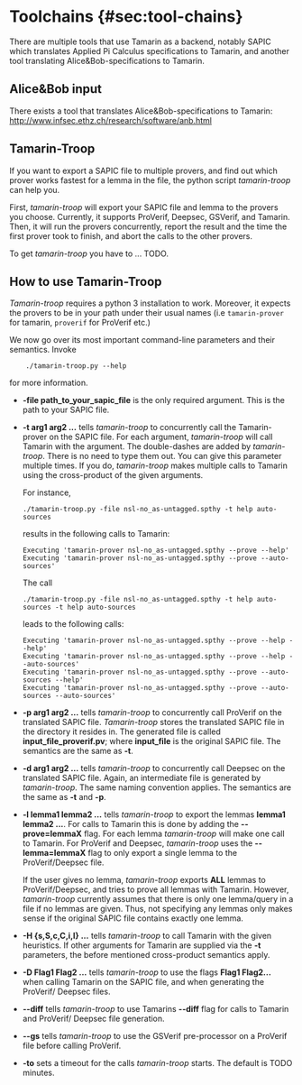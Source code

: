 
Toolchains {#sec:tool-chains}
==========

There are multiple tools that use Tamarin as a backend, notably SAPIC which 
translates Applied Pi Calculus specifications to Tamarin, and another tool 
translating Alice&Bob-specifications to Tamarin.

Alice&Bob input 
---------------

There exists a tool that translates Alice&Bob-specifications to Tamarin:
<http://www.infsec.ethz.ch/research/software/anb.html>

<!-- FIX: To be written by Sasa & Ralf -->

Tamarin-Troop
---------------
If you want to export a SAPIC file to multiple provers, and find out
which prover works fastest for a lemma in the file, the python
script *tamarin-troop* can help you.

First, *tamarin-troop* will export your SAPIC file and lemma to the provers
you choose. Currently, it supports ProVerif, Deepsec, GSVerif, and Tamarin.
Then, it will run the provers concurrently, report the result and the time
the first prover took to finish, and abort the calls to the other provers. 

To get *tamarin-troop* you have to ... TODO.
<!-- TODO: Add guide on how to find/get tamarin-troop -->


How to use Tamarin-Troop
---------------
*Tamarin-troop* requires a python 3 installation to work. Moreover, it
expects the provers to be in your path under their usual names (i.e
`tamarin-prover` for tamarin, `proverif` for ProVerif etc.)

We now go over its most important command-line parameters and their
semantics. Invoke 
```
    ./tamarin-troop.py --help
```
for more information.

  - **-file path_to_your_sapic_file** is the only required argument.
    This is the path to your SAPIC file.

  - **-t arg1 arg2 ...** tells *tamarin-troop* to concurrently call
    the Tamarin-prover on the SAPIC file. For each argument,
    *tamarin-troop* will call Tamarin with the argument.
    The double-dashes are added by *tamarin-troop*.
    There is no need to type them out.
    You can give this parameter multiple times.
    If you do, *tamarin-troop* makes multiple calls to
    Tamarin using the cross-product of the given arguments.

    For instance,
    ```
    ./tamarin-troop.py -file nsl-no_as-untagged.spthy -t help auto-sources
    ```
    results in the following calls to Tamarin:
    ```
    Executing 'tamarin-prover nsl-no_as-untagged.spthy --prove --help'
    Executing 'tamarin-prover nsl-no_as-untagged.spthy --prove --auto-sources'
    ```
    The call
    ```
    ./tamarin-troop.py -file nsl-no_as-untagged.spthy -t help auto-sources -t help auto-sources
    ```
    leads to the following calls:
    ```
    Executing 'tamarin-prover nsl-no_as-untagged.spthy --prove --help --help'
    Executing 'tamarin-prover nsl-no_as-untagged.spthy --prove --help --auto-sources'
    Executing 'tamarin-prover nsl-no_as-untagged.spthy --prove --auto-sources --help'
    Executing 'tamarin-prover nsl-no_as-untagged.spthy --prove --auto-sources --auto-sources'
    ```
      
  - **-p arg1 arg2 ...** tells *tamarin-troop* to concurrently call
    ProVerif on the translated SAPIC file. *Tamarin-troop* stores
    the translated SAPIC file in the directory it resides in. The
    generated file is called **input_file_proverif.pv**; where
    **input_file** is the original SAPIC file.
    The semantics are the same as **-t**.

  - **-d arg1 arg2 ...** tells *tamarin-troop* to concurrently call
    Deepsec on the translated SAPIC file. Again, an intermediate file
    is generated by *tamarin-troop*. The same naming convention applies.
    The semantics are the same as **-t** and **-p**.

  - **-l lemma1 lemma2 ...** tells *tamarin-troop* to export the
    lemmas **lemma1 lemma2 ...**. For calls to Tamarin this is
    done by adding the **--prove=lemmaX** flag. For each lemma
    *tamarin-troop* will make one call to Tamarin. For ProVerif
    and Deepsec, *tamarin-troop* uses the **--lemma=lemmaX**
    flag to only export a single lemma to the ProVerif/Deepsec
    file.

    If the user gives no lemma, *tamarin-troop* exports
    **ALL** lemmas to ProVerif/Deepsec, and tries
    to prove all lemmas with Tamarin. However,
    *tamarin-troop* currently assumes that there is only
    one lemma/query in a file if no lemmas are given.
    Thus, not specifying any lemmas only makes sense
    if the original SAPIC file contains exactly one
    lemma.

  - **-H {s,S,c,C,i,I} ...** tells *tamarin-troop* to call
    Tamarin with the given heuristics. If other arguments
    for Tamarin are supplied via the **-t** parameters,
    the before mentioned cross-product semantics apply.

  - **-D Flag1 Flag2 ...** tells *tamarin-troop* to use
    the flags **Flag1 Flag2...** when calling Tamarin
    on the SAPIC file, and when generating the ProVerif/
    Deepsec files.

  - **--diff** tells *tamarin-troop* to use Tamarins
    **--diff** flag for calls to Tamarin and ProVerif/
    Deepsec file generation.

  - **--gs** tells *tamarin-troop* to use the GSVerif
    pre-processor on a ProVerif file before calling
    ProVerif.

  - **-to** sets a timeout for the calls *tamarin-troop*
    starts. The default is TODO minutes.
